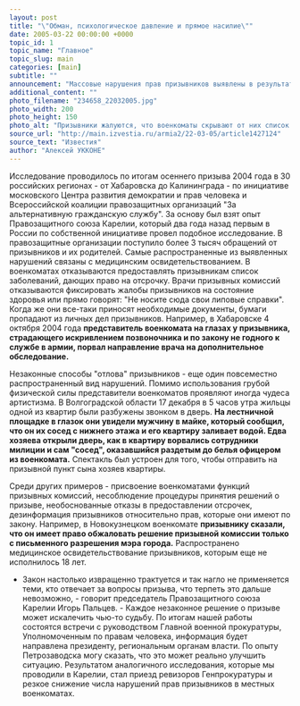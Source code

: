 ```yaml
---
layout: post
title: "\"Обман, психологическое давление и прямое насилие\""
date: 2005-03-22 00:00:00 +0000
topic_id: 1
topic_name: "Главное"
topic_slug: main
categories: [main]
subtitle: ""
announcement: "Массовые нарушения прав призывников выявлены в результате исследования, проведенного сразу в 30 регионах России. Обман, психологическое давление и прямое насилие - так характеризуют правозащитники действия военных по отношению к призывникам. Итоговый доклад будет передан сегодня Уполномоченному по правам человека в России Владимиру Лукину, а чуть позднее - и в Главную военную прокуратуру."
additional_content: ""
photo_filename: "234658_22032005.jpg"
photo_width: 200
photo_height: 150
photo_alt: "Призывники жалуются, что военкоматы скрывают от них список болезней, несовместимых со службой в армии"
source_url: "http://main.izvestia.ru/armia2/22-03-05/article1427124"
source_text: "Известия"
author: "Алексей УККОНЕ"
---
```

Исследование проводилось по итогам осеннего призыва 2004 года в 30 российских регионах - от Хабаровска до Калининграда - по инициативе московского Центра развития демократии и прав человека и Всероссийской коалиции правозащитных организаций "За альтернативную гражданскую службу". За основу был взят опыт Правозащитного союза Карелии, который два года назад первым в России по собственной инициативе провел подобное исследование. В правозащитные организации поступило более 3 тысяч обращений от призывников и их родителей. Самые распространенные из выявленных нарушений связаны с медицинским освидетельствованием. В военкоматах отказываются предоставлять призывникам список заболеваний, дающих право на отсрочку. Врачи призывных комиссий отказываются фиксировать жалобы призывников на состояние здоровья или прямо говорят: "Не носите сюда свои липовые справки". Когда же они все-таки приносят необходимые документы, бумаги пропадают из личных дел призывников. Например, в Хабаровске 4 октября 2004 года <strong>представитель военкомата на глазах у призывника, страдающего искривлением позвоночника и по закону не годного к службе в армии, порвал направление врача на дополнительное обследование.</strong>

Незаконные способы "отлова" призывников - еще один повсеместно распространенный вид нарушений. Помимо использования грубой физической силы представители военкоматов проявляют иногда чудеса артистизма. В Волгоградской области 17 декабря в 5 часов утра жильцы одной из квартир были разбужены звонком в дверь. <strong>На лестничной площадке в глазок они увидели мужчину в майке, который сообщил, что он их сосед с нижнего этажа и его квартиру заливает водой. Едва хозяева открыли дверь, как в квартиру ворвались сотрудники милиции и сам "сосед", оказавшийся раздетым до белья офицером из военкомата.</strong> Спектакль был устроен для того, чтобы отправить на призывной пункт сына хозяев квартиры.

Среди других примеров - присвоение военкоматами функций призывных комиссий, несоблюдение процедуры принятия решений о призыве, необоснованные отказы в предоставлении отсрочек, дезинформация призывников относительно прав, которые они имеют по закону. Например, в Новокузнецком военкомате <strong>призывнику сказали, что он имеет право обжаловать решение призывной комиссии только с письменного разрешения мэра города.</strong> Распространено медицинское освидетельствование призывников, которым еще не исполнилось 18 лет.

- Закон настолько извращенно трактуется и так нагло не применяется теми, кто отвечает за вопросы призыва, что терпеть это дальше невозможно, - говорит председатель Правозащитного союза Карелии Игорь Пальцев. - Каждое незаконное решение о призыве может искалечить чью-то судьбу. По итогам нашей работы состоятся встречи с руководством Главной военной прокуратуры, Уполномоченным по правам человека, информация будет направлена президенту, региональным органам власти. По опыту Петрозаводска могу сказать, что это может реально улучшить ситуацию. Результатом аналогичного исследования, которые мы проводили в Карелии, стал приезд ревизоров Генпрокуратуры и резкое снижение числа нарушений прав призывников в местных военкоматах.
